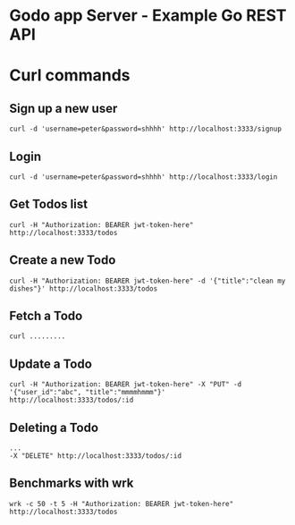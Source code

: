 Godo app Server - Example Go REST API
=====================================

# Curl commands

## Sign up a new user

```
curl -d 'username=peter&password=shhhh' http://localhost:3333/signup
```

## Login

```
curl -d 'username=peter&password=shhhh' http://localhost:3333/login
```

## Get Todos list

```
curl -H "Authorization: BEARER jwt-token-here" http://localhost:3333/todos
```

## Create a new Todo

```
curl -H "Authorization: BEARER jwt-token-here" -d '{"title":"clean my dishes"}' http://localhost:3333/todos
```

## Fetch a Todo

```
curl .........
```

## Update a Todo

```
curl -H "Authorization: BEARER jwt-token-here" -X "PUT" -d '{"user_id":"abc", "title":"mmmmhmmm"}' http://localhost:3333/todos/:id
```

## Deleting a Todo

```
...
-X "DELETE" http://localhost:3333/todos/:id
```

## Benchmarks with wrk

```
wrk -c 50 -t 5 -H "Authorization: BEARER jwt-token-here" http://localhost:3333/todos
```
